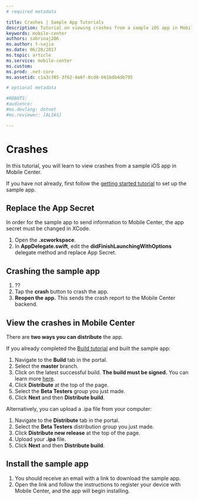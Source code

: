 ```yaml
---
# required metadata

title: Crashes | Sample App Tutorials
description: Tutorial on viewing crashes from a sample iOS app in Mobile Center
keywords: mobile-center
authors: sabrinaj206
ms.author: t-sajia
ms.date: 06/28/2017
ms.topic: article
ms.service: mobile-center
ms.custom:
ms.prod: .net-core
ms.assetid: c1a3c385-3f62-4a6f-8cd8-661bdb4db795

# optional metadata

#ROBOTS:
#audience:
#ms.devlang: dotnet
#ms.reviewer: [ALIAS]

---
```


# Crashes
In this tutorial, you will learn to view crashes from a sample iOS app in Mobile Center.

If you have not already, first follow the [getting started tutorial](/getting-started.md) to set up the sample app.

## Replace the App Secret
In order for the sample app to send information to Mobile Center, the app secret must be changed in XCode.
1. Open the **.xcworkspace**.
2. In **AppDelegate.swift**, edit the **didFinishLaunchingWithOptions** delegate method and replace App Secret.

## Crashing the sample app
1. ??
2. Tap the **crash** button to crash the app.
3. **Reopen the app.** This sends the crash report to the Mobile Center backend.


## View the crashes in Mobile Center
There are **two ways you can distribute** the app.

If you already completed the [Build tutorial](/build.md) and built the sample app:
1. Navigate to the **Build** tab in the portal.
2. Select the **master** branch.
3. Click on the latest successful build. **The build must be signed.** You can learn more [here](https://developer.apple.com/support/certificates/).
4. Click **Distribute** at the top of the page.
5. Select the **Beta Testers** group you just made.
6. Click **Next** and then **Distribute build**.

Alternatively, you can upload a .ipa file from your computer:
1. Navigate to the **Distribute** tab in the portal.
2. Select the **Beta Testers** distribution group you just made.
3. Click **Distribute new release** at the top of the page.
4. Upload your **.ipa** file.
5. Click **Next** and then **Distribute build**.

## Install the sample app
1. You should receive an email with a link to download the sample app.
2. Open the link and follow the instructions to register your device with Mobile Center, and the app will begin installing.
